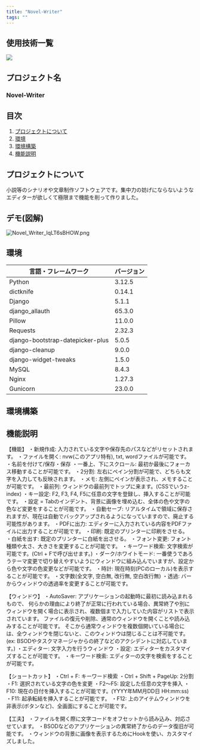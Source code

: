 ```yaml
---
title: "Novel-Writer"
tags: ""
---
```


<div id="top"></div>

## 使用技術一覧
<!-- シールド一覧 -->
<!-- 該当するプロジェクトの中から任意のものを選ぶ-->
<p style="display: inline">
  <!-- バックエンドのフレームワーク一覧 -->
  <img src="https://img.shields.io/badge/C++-00599C?style=flat-square&logo=C%2B%2B&logoColor=white">
 
</p>


## プロジェクト名
### Novel-Writer

## 目次

1. [プロジェクトについて](#プロジェクトについて)
2. [環境](#環境)
3. [環境構築](#環境構築)
4. [機能説明](#機能説明)



## プロジェクトについて
 小説等のシナリオや文章制作ソフトウェアです。集中力の妨げにならないようなエディターが欲しくて極限まで機能を削って作りました。

## デモ(図解)
![Novel_Writer_IqLT6sBHOW.png](https://boostnote.io/api/teams/ZiDFKbzPj/files/694299f41608073d2226cdc8ef37a298eb0d5a8bbf06071b2840e6562408078a-Novel_Writer_IqLT6sBHOW.png)


## 環境

<!-- 言語、フレームワーク、ミドルウェア、インフラの一覧とバージョンを記載 -->

| 言語・フレームワーク  | バージョン |
| --------------------- | ---------- |
| Python                | 3.12.5     |
| dictknife             | 0.14.1     |
| Django                | 5.1.1      |
| django_allauth        | 65.3.0     |
| Pillow                | 11.0.0     |
| Requests              | 2.32.3     |
| django-bootstrap-datepicker-plus   | 5.0.5  |
| django-cleanup        | 9.0.0      |
| django-widget-tweaks  | 1.5.0      |
| MySQL                 | 8.4.3      |
| Nginx                 | 1.27.3     |
| Gunicorn              | 23.0.0     |

## 環境構築

## 機能説明
【機能】 ・新規作成: 入力されている文字や保存先のパスなどがリセットされます。 ・ファイルを開く: nvw(このアプリ特有), txt, wordファイルが可能です。 ・名前を付けて/保存・保存 ・一番上、下にスクロール: 最初か最後にフォーカス移動することが可能です。 ・2分割: 左右にペイン分割が可能で、どちらも文字を入力しても反映されます。 ・メモ: 左側にペインが表示され、メモすることが可能です。 ・最前列: ウィンドウの最前列でトップに来ます。(CSSでいうz-index) ・キー設定: F2, F3, F4, F5に任意の文字を登録し、挿入することが可能です。 ・設定 = Tabのインデント、背景に画像を埋め込む、全体の色や文字の色など変更をすることが可能です。 ・自動セーブ: リアルタイムで領域に保存されますが、現在は自動でバックアップされるようになっていますので、廃止する可能性があります。 ・PDFに出力: エディターに入力されている内容をPDFファイルに出力することが可能です。 ・印刷: 既定のプリンターに印刷をさせる。 ・白紙を出す: 既定のプリンターに白紙を出させる。 ・フォント変更: フォント種類や太さ、大きさを変更することが可能です。 ・キーワード検索: 文字検索が可能です。(Ctrl + Fで呼び出せます。) ・ダーク/ホワイトモード: 一番使うであろうテーマ変更で切り替えやすいようにウィンドウに組み込んでいますが、設定から色や文字の色変更などが可能です。 ・時計: 現在時刻(PCのローカル)を表示することが可能です。 ・文字数(全文字, 空白無, 改行無, 空白改行無) ・透過: バーからウィンドウの透過率を変更することが可能です。

【ウィンドウ】 ・AutoSaver: アプリケーションの起動時に最初に読み込まれるもので、 何らかの理由により終了が正常に行われている場合、異常終了や別にウィンドウを開く場合に表示され、複数個まで入力していた内容がリストで表示されています。 ファイルの復元や削除、通常のウィンドウを開くことや読み込みすることが可能です。 そこから通常ウィンドウを複数個開いている場合には、全ウィンドウを閉じないと、このウィンドウは閉じることは不可能です。 (ex: BSODやタスクマネージャからの終了などのアクシデントに対応しています。) ・エディター: 文字入力を行うウィンドウ ・設定: エディターをカスタマイズすることが可能です。 ・キーワード検索: エディターの文字を検索をすることが可能です。

【ショートカット】 ・Ctrl + F: キーワード検索 ・Ctrl + Shift + PageUp: 2分割 ・F1: 選択されている文字の色を変更 ・F2～F5: 設定した任意の文字を挿入 ・F10: 現在の日付を挿入することが可能です。(YYYY年MM月DD日 HH:mm:ss) ・F11: 起承転結を挿入することが可能です。 ・F12: 上のアイテムウィンドウを非表示(ボタンなど)、全画面にすることが可能です。

【工夫】 ・ファイルを開く際に文字コードをオフセットから読み込み、対応させています。 ・BSODなどのアプリケーションの異常終了からのデータ復旧が可能です。 ・ウィンドウの背景に画像を表示するためにHookを使い、カスタマイズしました。
